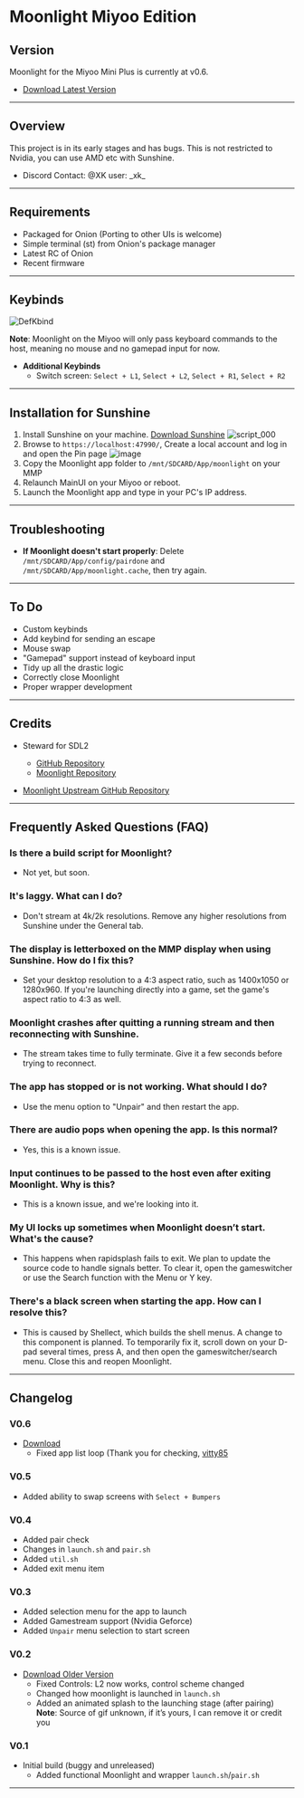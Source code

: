 # Moonlight Miyoo Edition

## Version
Moonlight for the Miyoo Mini Plus is currently at v0.6.

- [Download Latest Version](https://github.com/XK9274/moonlight-app-miyoo/releases)

---

## Overview

This project is in its early stages and has bugs. This is not restricted to Nvidia, you can use AMD etc with Sunshine.

- Discord Contact: @XK user: \_xk\_

---

## Requirements

- Packaged for Onion (Porting to other UIs is welcome)
- Simple terminal (st) from Onion's package manager
- Latest RC of Onion
- Recent firmware

---

## Keybinds
![DefKbind](https://github.com/XK9274/moonlight-app-miyoo/assets/47260768/1965216d-d305-48b2-9461-9c6980da6375)

**Note**: Moonlight on the Miyoo will only pass keyboard commands to the host, meaning no mouse and no gamepad input for now.

- **Additional Keybinds**
  - Switch screen: `Select + L1`, `Select + L2`, `Select + R1`, `Select + R2`

---

## Installation for Sunshine

1. Install Sunshine on your machine. [Download Sunshine](https://github.com/LizardByte/Sunshine/releases)
![script_000](https://github.com/XK9274/moonlight-app-miyoo/assets/47260768/49fd1e9f-2956-448f-8d7c-d5d33e4cb973)
2. Browse to `https://localhost:47990/`, Create a local account and log in and open the Pin page
![image](https://github.com/XK9274/moonlight-app-miyoo/assets/47260768/ac3fc43e-17f3-4754-802f-2f765ea7729b)
3. Copy the Moonlight app folder to `/mnt/SDCARD/App/moonlight` on your MMP
4. Relaunch MainUI on your Miyoo or reboot.
5. Launch the Moonlight app and type in your PC's IP address.

---

## Troubleshooting

- **If Moonlight doesn't start properly**: Delete `/mnt/SDCARD/App/config/pairdone` and `/mnt/SDCARD/App/moonlight.cache`, then try again.

---

## To Do

- Custom keybinds
- Add keybind for sending an escape
- Mouse swap
- "Gamepad" support instead of keyboard input
- Tidy up all the drastic logic
- Correctly close Moonlight
- Proper wrapper development

---

## Credits

- Steward for SDL2
  - [GitHub Repository](https://github.com/steward-fu/sdl/tree/sdl-2.0.20_ssd202d_miyoo-mini_drastic)
  - [Moonlight Repository](https://github.com/XK9274/sdl2-moonlight-miyoo/tree/sdl-2.0.20_ssd202d_miyoo-mini_moonlight)
  
- [Moonlight Upstream GitHub Repository](https://github.com/moonlight-stream/moonlight-embedded)

---

## Frequently Asked Questions (FAQ)

### Is there a build script for Moonlight?
- Not yet, but soon.

### It's laggy. What can I do?
- Don't stream at 4k/2k resolutions. Remove any higher resolutions from Sunshine under the General tab.

### The display is letterboxed on the MMP display when using Sunshine. How do I fix this?
- Set your desktop resolution to a 4:3 aspect ratio, such as 1400x1050 or 1280x960. If you're launching directly into a game, set the game's aspect ratio to 4:3 as well.

### Moonlight crashes after quitting a running stream and then reconnecting with Sunshine.
- The stream takes time to fully terminate. Give it a few seconds before trying to reconnect.

### The app has stopped or is not working. What should I do?
- Use the menu option to "Unpair" and then restart the app.

### There are audio pops when opening the app. Is this normal?
- Yes, this is a known issue.

### Input continues to be passed to the host even after exiting Moonlight. Why is this?
- This is a known issue, and we're looking into it.

### My UI locks up sometimes when Moonlight doesn’t start. What's the cause?
- This happens when rapidsplash fails to exit. We plan to update the source code to handle signals better. To clear it, open the gameswitcher or use the Search function with the Menu or Y key.

### There's a black screen when starting the app. How can I resolve this?
- This is caused by Shellect, which builds the shell menus. A change to this component is planned. To temporarily fix it, scroll down on your D-pad several times, press A, and then open the gameswitcher/search menu. Close this and reopen Moonlight.

---

## Changelog

### V0.6
- [Download](#)
  - Fixed app list loop (Thank you for checking, [vitty85](https://github.com/Vitty85)

### V0.5
- Added ability to swap screens with `Select + Bumpers`

### V0.4
- Added pair check
- Changes in `launch.sh` and `pair.sh`
- Added `util.sh`
- Added exit menu item

### V0.3
- Added selection menu for the app to launch
- Added Gamestream support (Nvidia Geforce)
- Added `Unpair` menu selection to start screen

### V0.2
- [Download Older Version](https://drive.google.com/file/d/1bVOTvM2zHQSZ4IN4r1TF5NskHOQlbD4g/view?usp=sharing)
  - Fixed Controls: L2 now works, control scheme changed
  - Changed how moonlight is launched in `launch.sh`
  - Added an animated splash to the launching stage (after pairing)  
    **Note**: Source of gif unknown, if it’s yours, I can remove it or credit you

### V0.1
- Initial build (buggy and unreleased)
  - Added functional Moonlight and wrapper `launch.sh`/`pair.sh`

---
